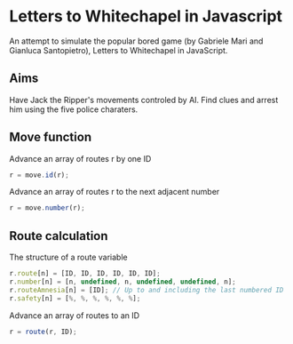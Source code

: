 Letters to Whitechapel in Javascript
====================================

An attempt to simulate the popular bored game (by Gabriele Mari and Gianluca Santopietro), Letters to Whitechapel in JavaScript.

Aims
----

Have Jack the Ripper's movements controled by AI. Find clues and arrest him using the five police charaters.

Move function
-------------

Advance an array of routes r by one ID
```javascript
r = move.id(r);
```

Advance an array of routes r to the next adjacent number
```javascript
r = move.number(r);
```

Route calculation
-----------------

The structure of a route variable
```javascript
r.route[n] = [ID, ID, ID, ID, ID, ID];
r.number[n] = [n, undefined, n, undefined, undefined, n];
r.routeAmnesia[n] = [ID]; // Up to and including the last numbered ID
r.safety[n] = [%, %, %, %, %, %];
```

Advance an array of routes to an ID
```javascript
r = route(r, ID);
```
